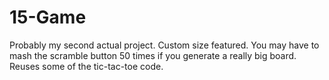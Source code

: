 # 15-Game
Probably my second actual project. Custom size featured. You may have to mash the scramble button 50 times if you generate a really big board. Reuses some of the tic-tac-toe code.
